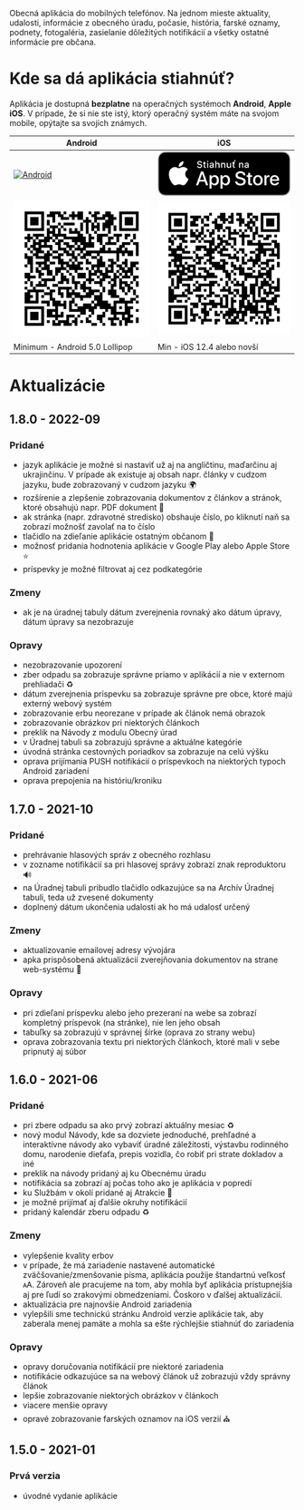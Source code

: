 Obecná aplikácia do mobilných telefónov. Na jednom mieste aktuality, udalosti, informácie z obecného úradu, počasie, história, farské oznamy, podnety, fotogaléria, zasielanie dôležitých notifikácií a všetky ostatné informácie pre občana.

# Kde sa dá aplikácia stiahnúť?
Aplikácia je dostupná **bezplatne** na operačných systémoch **Android**, **Apple iOS**. V prípade, že si nie ste istý, ktorý operačný systém máte na svojom mobile, opýtajte sa svojích známych.

| Android | iOS |
|-----|--------|
|<a href="https://play.google.com/store/apps/details?id=com.alphabetpartner.istebne"><img src="https://play.google.com/intl/en_us/badges/static/images/badges/sk_badge_web_generic.png" alt="Android" width="350"/></a>|<a href="https://apps.apple.com/us/app/istebné-oficiálna-aplikácia/id1550678613"><img src="https://raw.githubusercontent.com/Martinedo/ObApp_promoting/master/resources/download_on_app_store_sk.png" alt="iOS" width="300"/></a>|
|<img src="https://raw.githubusercontent.com/Martinedo/ObApp_promoting/master/resources/QR_images/istebne_android.png" alt="qr_android" width="300"/>|<img src="https://raw.githubusercontent.com/Martinedo/ObApp_promoting/master/resources/QR_images/istebne_ios.png" alt="qr_iOS" width="300"/>|
| Minimum - Android 5.0 Lollipop| Min - iOS 12.4 alebo novší |

# Aktualizácie

## 1.8.0 - 2022-09

### Pridané
- jazyk aplikácie je možné si nastaviť už aj na angličtinu, maďarčinu aj ukrajinčinu. V prípade ak existuje aj obsah napr. články v cudzom jazyku, bude zobrazovaný v cudzom jazyku 🌍
- rozšírenie a zlepšenie zobrazovania dokumentov z článkov a stránok, ktoré obsahujú napr. PDF dokument 📄
- ak stránka (napr. zdravotné stredisko) obshauje číslo, po kliknutí naň sa zobrazí možnošť zavolať na to číslo
- tlačidlo na zdieľanie aplikácie ostatným občanom 🔗
- možnosť pridania hodnotenia aplikácie v Google Play alebo Apple Store ⭐
- príspevky je možné filtrovat aj cez podkategórie


### Zmeny
- ak je na úradnej tabuly dátum zverejnenia rovnaký ako dátum úpravy, dátum úpravy sa nezobrazuje

### Opravy
- nezobrazovanie upozorení
- zber odpadu sa zobrazuje správne priamo v aplikácií a nie v externom prehliadači ♻️
- dátum zverejnenia príspevku sa zobrazuje správne pre obce, ktoré majú externý webový systém
- zobrazovanie erbu neorezane v prípade ak článok nemá obrazok
- zobrazovanie obrázkov pri niektorých článkoch
- preklik na Návody z modulu Obecný úrad
- v Úradnej tabuli sa zobrazujú správne a aktuálne kategórie
- úvodná stránka cestovných poriadkov sa zobrazuje na celú výšku
- oprava prijímania PUSH notifikácií o príspevkoch na niektorých typoch Android zariadení
- oprava prepojenia na históriu/kroniku


## 1.7.0 - 2021-10

### Pridané
- prehrávanie hlasových správ z obecného rozhlasu
- v zozname notifikácií sa pri hlasovej správy zobrazí znak reproduktoru 🔊
- na Úradnej tabuli pribudlo tlačidlo odkazujúce sa na Archív Úradnej tabuli, teda už zvesené dokumenty
- doplnený dátum ukončenia udalosti ak ho má udalosť určený

### Zmeny
- aktualizovanie emailovej adresy vývojára
- apka prispôsobená aktualizácií zverejňovania dokumentov na strane web-systému 📄

### Opravy
- pri zdieľaní príspevku alebo jeho prezeraní na webe sa zobrazí kompletný príspevok (na stránke), nie len jeho obsah
- tabuľky sa zobrazujú v správnej šírke (oprava zo strany webu)
- oprava zobrazovania textu pri niektorých článkoch, ktoré mali v sebe pripnutý aj súbor

## 1.6.0 - 2021-06

### Pridané
- pri zbere odpadu sa ako prvý zobrazí aktuálny mesiac ♻️
- nový modul Návody, kde sa dozviete jednoduché, prehľadné a interaktívne návody ako vybaviť úradné záležitosti, výstavbu rodinného domu, narodenie dieťaťa, prepis vozidla, čo robiť pri strate dokladov a iné
- preklik na návody pridaný aj ku Obecnému úradu
- notifikácia sa zobrazí aj počas toho ako je aplikácia v popredí
- ku Službám v okolí pridané aj Atrakcie 🏰
- je možné prijímať aj ďalšie okruhy notifikácií
- pridaný kalendár zberu odpadu ♻️

### Zmeny
- vylepšenie kvality erbov
- v prípade, že má zariadenie nastavené automatické zväčšovanie/zmenšovanie písma, aplikácia použije štandartnú veľkosť 🗚. Zároveň ale pracujeme na tom, aby mohla byť aplikácia prístupnejšia aj pre ľudí so zrakovými obmedzeniami. Čoskoro v ďalšej aktualizácií.
- aktualizácia pre najnovšie Android zariadenia
- vylepšili sme technickú stránku Android verzie aplikácie tak, aby zaberala menej pamäte a mohla sa ešte rýchlejšie stiahnúť do zariadenia

### Opravy
- opravy doručovania notifikácií pre niektoré zariadenia
- notifikácie odkazujúce sa na webový článok už zobrazujú vždy správny článok
- lepšie zobrazovanie niektorých obrázkov v článkoch
- viacere menšie opravy  
- opravé zobrazovanie farských oznamov na iOS verzií ⛪

## 1.5.0 - 2021-01

### Prvá verzia
- úvodné vydanie aplikácie
